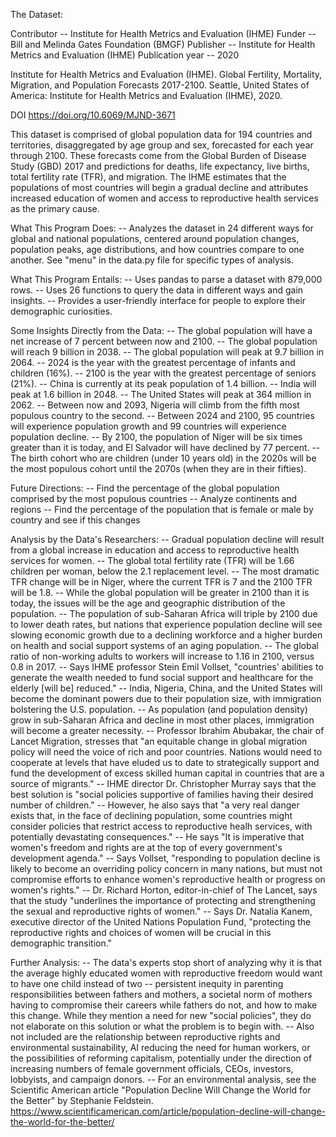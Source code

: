 The Dataset:

Contributor -- Institute for Health Metrics and Evaluation (IHME)
Funder -- Bill and Melinda Gates Foundation (BMGF)
Publisher -- Institute for Health Metrics and Evaluation (IHME)
Publication year -- 2020

Institute for Health Metrics and Evaluation (IHME). Global Fertility, Mortality, Migration, and Population Forecasts 2017-2100. Seattle, United States of America: Institute for Health 
Metrics and Evaluation (IHME), 2020.

DOI 
https://doi.org/10.6069/MJND-3671

This dataset is comprised of global population data for 194 countries and territories, disaggregated by age group and sex, forecasted for each year through 2100. These forecasts come from
the Global Burden of Disease Study (GBD) 2017 and predictions for deaths, life expectancy, live births, total fertility rate (TFR), and migration. The IHME estimates that the populations
of most countries will begin a gradual decline and attributes increased education of women and access to reproductive health services as the primary cause. 


What This Program Does:
-- Analyzes the dataset in 24 different ways for global and national populations, centered around population changes, population peaks, age distributions, and how countries compare to 
one another. See "menu" in the data.py file for specific types of analysis. 


What This Program Entails: 
-- Uses pandas to parse a dataset with 879,000 rows.
-- Uses 26 functions to query the data in different ways and gain insights.
-- Provides a user-friendly interface for people to explore their demographic curiosities. 


Some Insights Directly from the Data:
-- The global population will have a net increase of 7 percent between now and 2100.
-- The global population will reach 9 billion in 2038. 
-- The global population will peak at 9.7 billion in 2064. 
-- 2024 is the year with the greatest percentage of infants and children (16%).
-- 2100 is the year with the greatest percentage of seniors (21%). 
-- China is currently at its peak population of 1.4 billion.
-- India will peak at 1.6 billion in 2048. 
-- The United States will peak at 364 million in 2062. 
-- Between now and 2093, Nigeria will climb from the fifth most populous country to the second. 
-- Between 2024 and 2100, 95 countries will experience population growth and 99 countries will experience population decline. 
-- By 2100, the population of Niger will be six times greater than it is today, and El Salvador will have declined by 77 percent. 
-- The birth cohort who are children (under 10 years old) in the 2020s will be the most populous cohort until the 2070s (when they are in their fifties). 


Future Directions:
-- Find the percentage of the global population comprised by the most populous countries
-- Analyze continents and regions
-- Find the percentage of the population that is female or male by country and see if this changes


Analysis by the Data's Researchers: 
-- Gradual population decline will result from a global increase in education and access to reproductive health services for women.
-- The global total fertility rate (TFR) will be 1.66 children per woman, below the 2.1 replacement level. 
-- The most dramatic TFR change will be in Niger, where the current TFR is 7 and the 2100 TFR will be 1.8. 
-- While the global population will be greater in 2100 than it is today, the issues will be the age and geographic distribution of the population. 
-- The population of sub-Saharan Africa will triple by 2100 due to lower death rates, but nations that experience population decline will see slowing economic growth due to a declining 
workforce and a higher burden on health and social support systems of an aging population.
-- The global ratio of non-working adults to workers will increase to 1.16 in 2100, versus 0.8 in 2017.
-- Says IHME professor Stein Emil Vollset, "countries' abilities to generate the wealth needed to fund social support and healthcare for the elderly [will be] reduced." 
-- India, Nigeria, China, and the United States will become the dominant powers due to their population size, with immigration bolstering the U.S. population.
-- As population (and population density) grow in sub-Saharan Africa and decline in most other places, immigration will become a greater necessity. 
-- Professor Ibrahim Abubakar, the chair of Lancet Migration, stresses that "an equitable change in global migration policy will need the voice of rich and poor countries. Nations would 
need to cooperate at levels that have eluded us to date to strategically support and fund the development of excess skilled human capital in countries that are a source of migrants."
-- IHME director Dr. Christopher Murray says that the best solution is "social policies supportive of families having their desired number of children." 
-- However, he also says that "a very real danger exists that, in the face of declining population, some countries might consider policies that restrict access to reproductive healh 
services, with potentially devastating consequences." 
-- He says "It is imperative that women's freedom and rights are at the top of every government's development agenda." 
-- Says Vollset, "responding to population decline is likely to become an overriding policy concern in many nations, but must not compromise efforts to enhance women's reproductive health
or progress on women's rights."
-- Dr. Richard Horton, editor-in-chief of The Lancet, says that the study "underlines the importance of protecting and strengthening the sexual and reproductive rights of women."
-- Says Dr. Natalia Kanem, executive director of the United Nations Population Fund, "protecting the reproductive rights and choices of women will be crucial in this demographic
transition." 


Further Analysis:
-- The data's experts stop short of analyzing why it is that the average highly educated women with reproductive freedom would want to have one child instead of two -- persistent inequity
in parenting responsibilities between fathers and mothers, a societal norm of mothers having to compromise their careers while fathers do not, and how to make this change. While they
mention a need for new "social policies", they do not elaborate on this solution or what the problem is to begin with. 
-- Also not included are the relationship between reproductive rights and environmental sustainability, AI reducing the need for human workers, or the possibilities of reforming 
capitalism, potentially under the direction of increasing numbers of female government officials, CEOs, investors, lobbyists, and campaign donors. 
-- For an environmental analysis, see the Scientific American article "Population Decline Will Change the World for the Better" by Stephanie Feldstein.
https://www.scientificamerican.com/article/population-decline-will-change-the-world-for-the-better/

